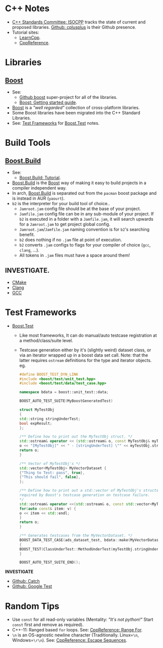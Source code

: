 C++ Notes
=========

* [C++ Standards Committee: ISOCPP] tracks the state of current and proposed
  libraries. [Github: cplusplus] is their Github presence.
* Tutorial sites:
    * [LearnCpp].
    * [CppReference].


Libraries
=========

[Boost]
-------

* See:
    * [Github boost] super-project for all of the libraries.
    * [Boost: Getting started guide].
* [Boost] is a _"well regarded"_ collection of cross-platform libraries.
* Some Boost libraries have been migrated into the C++ Standard Libraries.
* See: [Test Frameworks](#test-frameworks) for [Boost.Test] notes.


Build Tools
===========

[Boost.Build]
-------------

* See:
    * [Boost.Build: Tutorial].
* [Boost.Build] is the [Boost] way of making it easy to build projects in a
  compiler independent way.
* In arch, [Boost.Build] is separated out from the `pacman` boost package and
  is instead in AUR (`yaourt`).
* `b2` is the interpreter for your build tool of choice..
    * `Jamroot.jam` config file should be at the base of your project.
    * `Jamfile.jam` config file can be in any sub-module of your project. If
      `b2` is executed in a folder with a `Jamfile.jam`, it will search upwards
      for a `Jamroot.jam` to get project global config.
    * `Jamroot.jam`/`Jamfile.jam` naming convention is for `b2`'s searching
      benefit.
    * `b2` does nothing if no `.jam` file at point of execution.
    * `b2` converts `.jam` configs to flags for your compiler of choice (`gcc`,
      `clang`, ...).
    * All tokens in `.jam` files must have a space around them!


**INVESTIGATE**.
----------------

* [CMake]
* [Clang]
* [GCC]


Test Frameworks
===============

* [Boost.Test]
    * Like most frameworks, It can do manual/auto testcase registration at a
      method/class/suite level.
    * Testcase generation either by it's (slightly weird) dataset class, or via
      an iterator wrapped up in a boost data set call. Note: that the latter
      requires `ostream` definitions for the type and iterator objects. eg.

      ```cpp
      #define BOOST_TEST_DYN_LINK
      #include <boost/test/unit_test.hpp>
      #include <boost/test/data/test_case.hpp>

      namespace bdata = boost::unit_test::data;

      BOOST_AUTO_TEST_SUITE(MyBoostGeneratedTest)

      struct MyTestObj
      {
      std::string stringUnderTest;
      bool expResult;
      };

      /** Define how to print out the MyTestObj struct. */
      std::ostream& operator << (std::ostream& o, const MyTestObj& myTestObj) {
      o << "[MyTestObj]" << " - [stringUnderTest] \"" << myTestObj.stringUnderTest << "\" - [expResult] " << myTestObj.expResult;
      return o;
      }

      /** Vector of MyTestObj's */
      std::vector<MyTestObj> MyVectorDataset {
      {"Thing to Test: pass", true},
      {"This should fail", false},
      };

      /** Define how to print out a std::vector of MyTestObj's structs. This is
      required by Boost's testcase generation on testcase failure.
      */
      std::ostream& operator <<(std::ostream& o, const std::vector<MyTestObj>& v) {
      for(auto const& item: v) {
      o << item << std::endl;
      }
      return o;
      }

      /** Generates testcases from the MyVectorDataset. */
      BOOST_DATA_TEST_CASE(ads_dataset_test, bdata::make(MyVectorDataset), myTestObj)
      {
      BOOST_TEST(ClassUnderTest::MethodUnderTest(myTestObj.stringUnderTest) == myTestObj.expResult);
      }

      BOOST_AUTO_TEST_SUITE_END();
      ```

**INVESTIGATE**

* [Github: Catch]
* [Github: Google Test]


Random Tips
===========

* Use `const` for all read-only variables (Mentality: _"It's not python!"_
  Start `const` first and remove as required).
* C++-11: Ranged based `for` loops. See: [CppReference: Range For].
* `\n` is an OS-agnostic newline character (Traditionally. Linux=`\n`,
  Windows=`\r\n`). See: [CppReference: Escape Sequences].


[C++ Standards Committee: ISOCPP]: http://www.open-std.org/JTC1/SC22/WG21/
[Github: cplusplus]: https://github.com/cplusplus
[LearnCpp]: https://www.learncpp.com
[CppReference]: https://en.cppreference.com/w/

[Boost]: https://www.boost.org
[Github boost]: https://github.com/boostorg/boost
[Boost: Getting started guide]: https://www.boost.org/more/getting_started/index.html
[Boost.Build]: https://boostorg.github.io/build/
[Boost.Build: Tutorial]: https://boostorg.github.io/build/tutorial.html
[Boost.Test]: https://www.boost.org/doc/libs/1_68_0/libs/test/doc/html/index.html

[CMake]: https://cmake.org
[Clang]: https://clang.llvm.org
[GCC]: https://gcc.gnu.org

[Github: Catch]: https://github.com/catchorg/Catch2
[Github: Google Test]: https://github.com/google/googletest

[CppReference: Range For]: https://en.cppreference.com/w/cpp/language/range-for
[CppReference: Escape Sequences]: https://en.cppreference.com/w/cpp/language/escape
